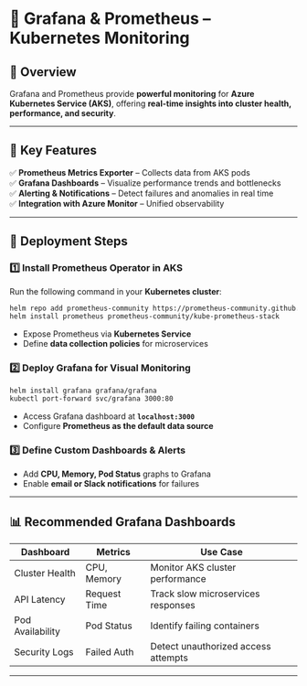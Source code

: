 # 📡 Grafana & Prometheus – Kubernetes Monitoring  

## 📌 Overview  
Grafana and Prometheus provide **powerful monitoring** for **Azure Kubernetes Service (AKS)**, offering **real-time insights into cluster health, performance, and security**.

---

## 🚀 Key Features  
✅ **Prometheus Metrics Exporter** – Collects data from AKS pods  
✅ **Grafana Dashboards** – Visualize performance trends and bottlenecks  
✅ **Alerting & Notifications** – Detect failures and anomalies in real time  
✅ **Integration with Azure Monitor** – Unified observability  

---

## 🔹 Deployment Steps  
### **1️⃣ Install Prometheus Operator in AKS**  
Run the following command in your **Kubernetes cluster**:  
```bash
helm repo add prometheus-community https://prometheus-community.github.io/helm-charts
helm install prometheus prometheus-community/kube-prometheus-stack
```
- Expose Prometheus via **Kubernetes Service**  
- Define **data collection policies** for microservices  

### **2️⃣ Deploy Grafana for Visual Monitoring**  
```bash
helm install grafana grafana/grafana
kubectl port-forward svc/grafana 3000:80
```
- Access Grafana dashboard at **`localhost:3000`**  
- Configure **Prometheus as the default data source**  

### **3️⃣ Define Custom Dashboards & Alerts**  
- Add **CPU, Memory, Pod Status** graphs to Grafana  
- Enable **email or Slack notifications** for failures  

---

## 📊 Recommended Grafana Dashboards  
| **Dashboard** | **Metrics** | **Use Case** |
|--------------|-----------|-------------|
| Cluster Health | CPU, Memory | Monitor AKS cluster performance |
| API Latency | Request Time | Track slow microservices responses |
| Pod Availability | Pod Status | Identify failing containers |
| Security Logs | Failed Auth | Detect unauthorized access attempts |

---